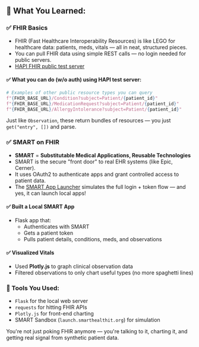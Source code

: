 ## 🧠 What You Learned:

### ✅ **FHIR Basics**
- FHIR (Fast Healthcare Interoperability Resources) is like LEGO for healthcare data: patients, meds, vitals — all in neat, structured pieces.
- You can pull FHIR data using simple REST calls — no login needed for public servers.
- [HAPI FHIR public test server](https://hapi.fhir.org/)

#### ✅ What you can do (w/o auth) using HAPI test server:

```python
# Examples of other public resource types you can query
f"{FHIR_BASE_URL}/Condition?subject=Patient/{patient_id}"
f"{FHIR_BASE_URL}/MedicationRequest?subject=Patient/{patient_id}"
f"{FHIR_BASE_URL}/AllergyIntolerance?subject=Patient/{patient_id}"
```

Just like `Observation`, these return bundles of resources — you just `get("entry", [])` and parse.


### ✅ **SMART on FHIR**
- **SMART** = **Substitutable Medical Applications, Reusable Technologies**
- SMART is the secure "front door" to real EHR systems (like Epic, Cerner).
- It uses OAuth2 to authenticate apps and grant controlled access to patient data.
- The [SMART App Launcher](https://launch.smarthealthit.org) simulates the full login + token flow — and yes, it can launch local apps!

#### ✅ **Built a Local SMART App**
- Flask app that:
  - Authenticates with SMART
  - Gets a patient token
  - Pulls patient details, conditions, meds, and observations

#### ✅ **Visualized Vitals**
- Used **Plotly.js** to graph clinical observation data
- Filtered observations to only chart useful types (no more spaghetti lines)

### 🧰 Tools You Used:
- `Flask` for the local web server
- `requests` for hitting FHIR APIs
- `Plotly.js` for front-end charting
- SMART Sandbox (`launch.smarthealthit.org`) for simulation

You're not just poking FHIR anymore — you're talking to it, charting it, and getting real signal from synthetic patient data.

<br>
